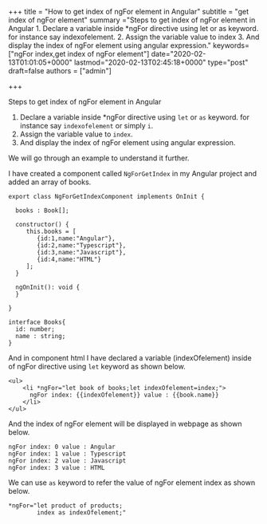 +++ title = "How to get index of ngFor element in Angular" subtitle = "get index of ngFor element" summary ="Steps to get index of ngFor element in Angular 1. Declare a variable inside *ngFor directive using let or as keyword. for instance say indexofelement. 2. Assign the variable value to index 3. And display the index of ngFor element using angular expression." keywords=["ngFor index,get index of ngFor element"] date="2020-02-13T01:01:05+0000" lastmod="2020-02-13T02:45:18+0000" type="post" draft=false authors = ["admin"]

+++

Steps to get index of ngFor element in Angular

1. Declare a variable inside *ngFor directive using `let` or `as` keyword. for instance say `indexofelement` or simply `i`.
2. Assign the variable value to `index`.
3. And display the index of ngFor element using angular expression.

We will go through an example to understand it further.

I have created a component called `NgForGetIndex` in my Angular project and added an array of books.

```
export class NgForGetIndexComponent implements OnInit {

  books : Book[];

  constructor() { 
     this.books = [
        {id:1,name:"Angular"},
        {id:2,name:"Typescript"},
        {id:3,name:"Javascript"},
        {id:4,name:"HTML"}
     ];
  }

  ngOnInit(): void {
  }

}

interface Books{
  id: number;
  name : string;
}
```

And in component html I have declared a variable (indexOfelement) inside of ngFor directive using `let` keyword as shown below.

```
<ul>
    <li *ngFor="let book of books;let indexOfelement=index;">
      ngFor index: {{indexOfelement}} value : {{book.name}} 
    </li>
</ul>

```

And the index of ngFor element will be displayed in webpage as shown below.

```
ngFor index: 0 value : Angular
ngFor index: 1 value : Typescript
ngFor index: 2 value : Javascript
ngFor index: 3 value : HTML
```

We can use `as` keyword to refer the value of ngFor element index as shown below.

```
*ngFor="let product of products;
        index as indexOfelement;"
```
